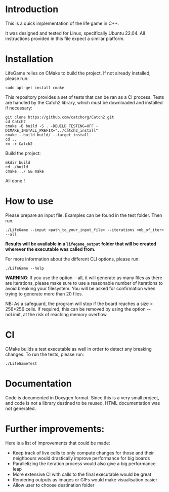 # Introduction

This is a quick implementation of the life game in C++.

It was designed and tested for Linux, specifically Ubuntu 22.04. All instructions
provided in this file expect a similar platform.

# Installation

LifeGame relies on CMake to build the project. If not already installed, please run:

```
sudo apt-get install cmake
```

This repository provides a set of tests that can be ran as a CI process. Tests are handled
by the Catch2 library, which must be downloaded and installed if necessary:

```
git clone https://github.com/catchorg/Catch2.git
cd Catch2
cmake -B build -S . -DBUILD_TESTING=OFF -DCMAKE_INSTALL_PREFIX="../catch2_install"
cmake --build build/ --target install
cd ..
rm -r Catch2
```

Build the project:

```
mkdir build
cd ./build
cmake ../ && make
```

All done !

# How to use

Please prepare an input file. Examples can be found in the test folder.
Then run:

```
./LifeGame --input <path_to_your_input_file> --iterations <nb_of_iter> --all
```

**Results will be available in a `lifegame_output` folder that will be created wherever the executable was called from.**

For more information about the different CLI options, please run:

```
./LifeGame --help
```

**WARNING**: If you use the option --all, it will generate as many files as there are iterations,
please make sure to use a reasonable number of iterations to avoid breaking your filesystem.
You will be asked for confirmation when trying to generate more than 20 files.

NB: As a safeguard, the program will stop if the board reaches a size > 256*256 cells.
If required, this can be removed by using the option --noLimit, at the risk of reaching memory overflow.

# CI

CMake builds a test executable as well in order to detect any breaking changes.
To run the tests, please run:

```
./LifeGameTest
```

# Documentation

Code is documented in Doxygen format.
Since this is a very small project, and code is not a library destined to be reused,
HTML documentation was not generated.

# Further improvements:

Here is a list of improvements that could be made:

- Keep track of live cells to only compute changes for those and their neighbours would drastically improve performance for big boards
- Parallelizing the iteration process would also give a big performance leap
- More extensive CI with calls to the final executable would be great
- Rendering outputs as images or GIFs would make visualisation easier
- Allow user to choose destination folder
